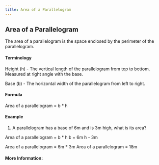 ```yaml
---
title: Area of a Parallelogram
---
```

## Area of a Parallelogram

The area of a parallelogram is the space enclosed by the perimeter of the parallelogram.

#### Terminology

Height (h) - The vertical length of the parallelogram from top to bottom. Measured at right angle with the base.

Base (b) - The horizontal width of the parallelogram from left to right.

#### Formula

Area of a parallelogram = b * h

#### Example

1. A parallelogram has a base of 6m and is 3m high, what is its area?

  Area of a parallelogram = b * h
    b = 6m
    h - 3m
    
  Area of a parallelogram = 6m * 3m
  Area of a parallelogram = 18m

<!-- The article goes here, in GitHub-flavored Markdown. Feel free to add YouTube videos, images, and CodePen/JSBin embeds  -->

#### More Information:
<!-- Please add any articles you think might be helpful to read before writing the article -->


